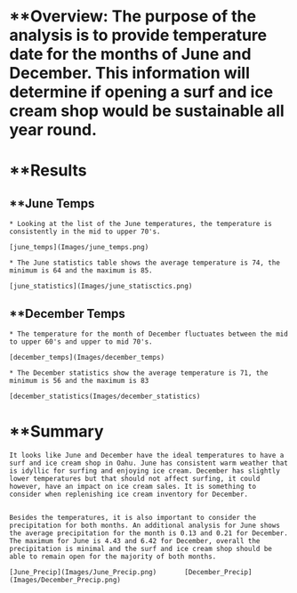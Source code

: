 # **Overview: The purpose of the analysis is to provide temperature date for the months of June and December. This information will determine if opening a surf and ice cream shop would be sustainable all year round. 

# **Results


## **June Temps
	
	* Looking at the list of the June temperatures, the temperature is consistently in the mid to upper 70's. 

	[june_temps](Images/june_temps.png)
 
	* The June statistics table shows the average temperature is 74, the minimum is 64 and the maximum is 85.

	[june_statistics](Images/june_statisctics.png)

## **December Temps

	* The temperature for the month of December fluctuates between the mid to upper 60's and upper to mid 70's.

	[december_temps](Images/december_temps)

	* The December statistics show the average temperature is 71, the minimum is 56 and the maximum is 83	

	[december_statistics(Images/december_statistics)

	
# **Summary

	It looks like June and December have the ideal temperatures to have a surf and ice cream shop in Oahu. June has consistent warm weather that is idyllic for surfing and enjoying ice cream. December has slightly lower temperatures but that should not affect surfing, it could however, have an impact on ice cream sales. It is something to consider when replenishing ice cream inventory for December.

	
	Besides the temperatures, it is also important to consider the precipitation for both months. An additional analysis for June shows the average precipitation for the month is 0.13 and 0.21 for December. The maximum for June is 4.43 and 6.42 for December, overall the precipitation is minimal and the surf and ice cream shop should be able to remain open for the majority of both months. 

	[June_Precip](Images/June_Precip.png)       [December_Precip](Images/December_Precip.png)
	

